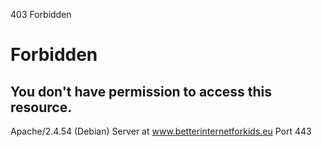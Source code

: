 
403 Forbidden
# Forbidden
You don't have permission to access this resource.
---
Apache/2.4.54 (Debian) Server at www.betterinternetforkids.eu Port 443
